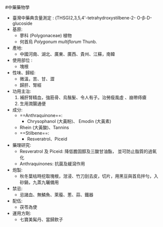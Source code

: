 #中藥藥物學
- 臺灣中藥典含量測定 : (THSG)2,3,5,4'-tetrahydroxystilbene-2- O-β-D-glucoside
- 基原:
	- 蓼科 (Polygonaceae) 植物
	- 何首烏 *Polygonum multiflorum* Thunb.
- 產地:
	- 中國河南、湖北、廣東、廣西、貴州、江蘇，南韓
- 使用部位 :
	- 塊根
- 性味、歸經:
	- 微溫，苦、甘、澀
	- 歸肝、腎經
- 功用主治:
	1. 補肝腎精血，強筋骨、烏鬚髮、令人有子。治勞瘦風虛 、崩帶痔瘡 
	2. 生用潤腸通便
- 成分:
	- ==Anthraquinone==:
		- Chrysophanol (大黃盼)、 Emodin (大黃素)
	- Rhein (大黃酸)、Tannins
	- ==Stilbene==:
		- Resveratrol、Piceid 
- 藥理研究: 
	- Resveratrol 及 Piceid: 降低膽固醇及三酸甘油酯， 並可防止脂質的過氧化
	-  Anthraquinones: 抗菌及緩瀉作用
- 炮製:
	- 秋冬葉枯時挖取塊根，泔浸、竹刀刮去皮，切片，用黑豆與首烏拌勻，入砂鍋，九蒸九曬備用
- 禁忌:
	- 忌諸血、無鱗魚、萊菔、蔥、蒜、鐵器
- 配伍:
	- 茯苓為使
- 運用方劑:
	- 七寶美髯丹、當歸飲子